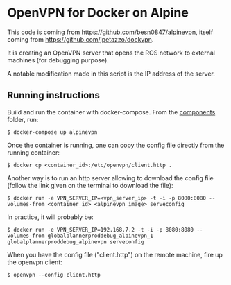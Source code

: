 # OpenVPN for Docker on Alpine

This code is coming from https://github.com/besn0847/alpinevpn, itself coming from https://github.com/jpetazzo/dockvpn.

It is creating an OpenVPN server that opens the ROS network to external machines (for debugging purpose).

A notable modification made in this script is the IP address of the server.

## Running instructions

Build and run the container with docker-compose. From the [components](..) folder, run:

    $ docker-compose up alpinevpn

Once the container is running, one can copy the config file directly from the running container:

    $ docker cp <container_id>:/etc/openvpn/client.http .

Another way is to run an http server allowing to download the config file (follow the link given on the terminal to download the file):

    $ docker run -e VPN_SERVER_IP=<vpn_server_ip> -t -i -p 8080:8080 --volumes-from <container_id> <alpinevpn_image> serveconfig

In practice, it will probably be:

    $ docker run -e VPN_SERVER_IP=192.168.7.2 -t -i -p 8080:8080 --volumes-from globalplannerproddebug_alpinevpn_1 globalplannerproddebug_alpinevpn serveconfig

When you have the config file ("client.http") on the remote machine, fire up the openvpn client:

    $ openvpn --config client.http
